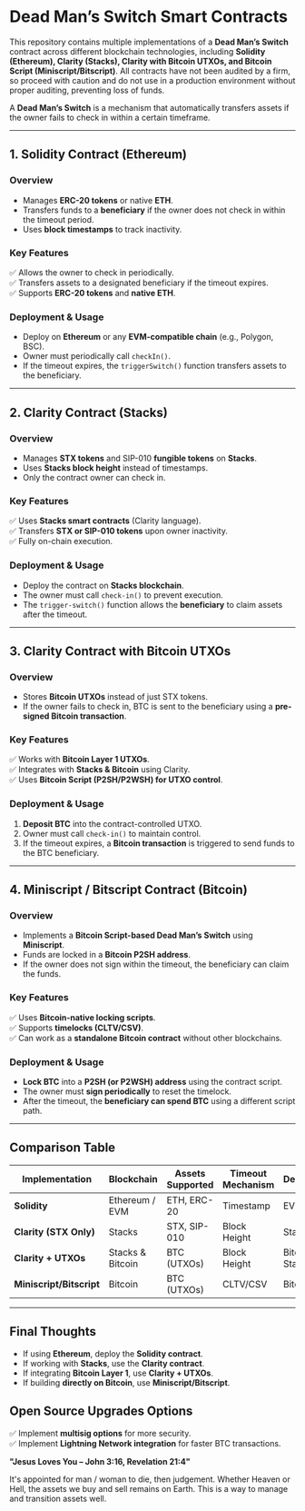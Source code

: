 # **Dead Man’s Switch Smart Contracts**  

This repository contains multiple implementations of a **Dead Man’s Switch** contract across different blockchain technologies, including **Solidity (Ethereum), Clarity (Stacks), Clarity with Bitcoin UTXOs, and Bitcoin Script (Miniscript/Bitscript)**. All contracts have not been audited by a firm, so proceed with caution and do not use in a production environment without proper auditing, preventing loss of funds. 

A **Dead Man’s Switch** is a mechanism that automatically transfers assets if the owner fails to check in within a certain timeframe.  

---

## **1. Solidity Contract (Ethereum)**
### **Overview**
- Manages **ERC-20 tokens** or native **ETH**.
- Transfers funds to a **beneficiary** if the owner does not check in within the timeout period.
- Uses **block timestamps** to track inactivity.

### **Key Features**
✅ Allows the owner to check in periodically.  
✅ Transfers assets to a designated beneficiary if the timeout expires.  
✅ Supports **ERC-20 tokens** and **native ETH**.  

### **Deployment & Usage**
- Deploy on **Ethereum** or any **EVM-compatible chain** (e.g., Polygon, BSC).  
- Owner must periodically call `checkIn()`.  
- If the timeout expires, the `triggerSwitch()` function transfers assets to the beneficiary.  

---

## **2. Clarity Contract (Stacks)**
### **Overview**
- Manages **STX tokens** and SIP-010 **fungible tokens** on **Stacks**.
- Uses **Stacks block height** instead of timestamps.  
- Only the contract owner can check in.  

### **Key Features**
✅ Uses **Stacks smart contracts** (Clarity language).  
✅ Transfers **STX or SIP-010 tokens** upon owner inactivity.  
✅ Fully on-chain execution.  

### **Deployment & Usage**
- Deploy the contract on **Stacks blockchain**.  
- The owner must call `check-in()` to prevent execution.  
- The `trigger-switch()` function allows the **beneficiary** to claim assets after the timeout.  

---

## **3. Clarity Contract with Bitcoin UTXOs**
### **Overview**
- Stores **Bitcoin UTXOs** instead of just STX tokens.  
- If the owner fails to check in, BTC is sent to the beneficiary using a **pre-signed Bitcoin transaction**.  

### **Key Features**
✅ Works with **Bitcoin Layer 1 UTXOs**.  
✅ Integrates with **Stacks & Bitcoin** using Clarity.  
✅ Uses **Bitcoin Script (P2SH/P2WSH) for UTXO control**.  

### **Deployment & Usage**
1. **Deposit BTC** into the contract-controlled UTXO.  
2. Owner must call `check-in()` to maintain control.  
3. If the timeout expires, a **Bitcoin transaction** is triggered to send funds to the BTC beneficiary.  

---

## **4. Miniscript / Bitscript Contract (Bitcoin)**
### **Overview**
- Implements a **Bitcoin Script-based Dead Man’s Switch** using **Miniscript**.
- Funds are locked in a **Bitcoin P2SH address**.
- If the owner does not sign within the timeout, the beneficiary can claim the funds.  

### **Key Features**
✅ Uses **Bitcoin-native locking scripts**.  
✅ Supports **timelocks (CLTV/CSV)**.  
✅ Can work as a **standalone Bitcoin contract** without other blockchains.  

### **Deployment & Usage**
- **Lock BTC** into a **P2SH (or P2WSH) address** using the contract script.  
- The owner must **sign periodically** to reset the timelock.  
- After the timeout, the **beneficiary can spend BTC** using a different script path.  

---

## **Comparison Table**
| Implementation | Blockchain | Assets Supported | Timeout Mechanism | Dependency |  
|--------------|------------|----------------|----------------|------------|  
| **Solidity** | Ethereum / EVM | ETH, ERC-20 | Timestamp | EVM Chains |  
| **Clarity (STX Only)** | Stacks | STX, SIP-010 | Block Height | Stacks |  
| **Clarity + UTXOs** | Stacks & Bitcoin | BTC (UTXOs) | Block Height | Bitcoin & Stacks |  
| **Miniscript/Bitscript** | Bitcoin | BTC (UTXOs) | CLTV/CSV | Bitcoin Only |  

---

## **Final Thoughts**
- If using **Ethereum**, deploy the **Solidity contract**.  
- If working with **Stacks**, use the **Clarity contract**.  
- If integrating **Bitcoin Layer 1**, use **Clarity + UTXOs**.  
- If building **directly on Bitcoin**, use **Miniscript/Bitscript**.  

## **Open Source Upgrades Options** 
✅ Implement **multisig options** for more security.  
✅ Implement **Lightning Network integration** for faster BTC transactions.  

**"Jesus Loves You – John 3:16, Revelation 21:4"**  

It's appointed for man / woman to die, then judgement. Whether Heaven or Hell, the assets we buy and sell remains on Earth. This is a way to manage and transition assets well. 
